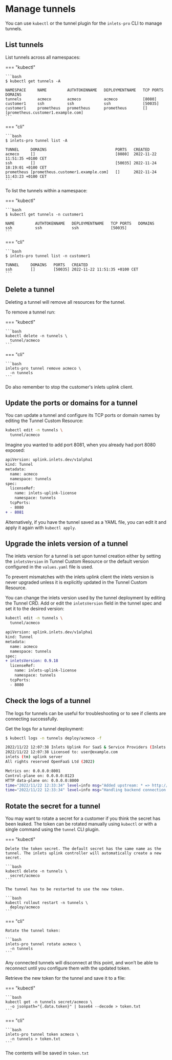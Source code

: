 # Manage tunnels

You can use `kubectl` or the tunnel plugin for the `inlets-pro` CLI to manage tunnels.

## List tunnels

List tunnels across all namespaces:

=== "kubectl"

    ```bash
    $ kubectl get tunnels -A

    NAMESPACE     NAME         AUTHTOKENNAME   DEPLOYMENTNAME   TCP PORTS   DOMAINS
    tunnels       acmeco       acmeco          acmeco           [8080]      
    customer1     ssh          ssh             ssh              [50035]
    customer1     prometheus   prometheus      prometheus       []         [prometheus.customer1.example.com]
    ```

=== "cli"

    ```bash
    $ inlets-pro tunnel list -A

    TUNNEL     DOMAINS                              PORTS   CREATED
    acmeco     []                                   [8080]  2022-11-22 11:51:35 +0100 CET
    ssh        []                                   [50035] 2022-11-24 18:19:01 +0100 CET
    prometheus [prometheus.customer1.example.com]   []      2022-11-24 11:43:23 +0100 CET
    ```


To list the tunnels within a namespace:

=== "kubectl"

    ```bash
    $ kubectl get tunnels -n customer1

    NAME         AUTHTOKENNAME   DEPLOYMENTNAME   TCP PORTS   DOMAINS
    ssh          ssh             ssh              [50035]
    ```

=== "cli"

    ```bash
    $ inlets-pro tunnel list -n customer1

    TUNNEL     DOMAINS   PORTS   CREATED
    ssh        []        [50035] 2022-11-22 11:51:35 +0100 CET
    ```

## Delete a tunnel

Deleting a tunnel will remove all resources for the tunnel.

To remove a tunnel run:

=== "kubectl"

    ```bash
    kubectl delete -n tunnels \
      tunnel/acmeco 
    ```

=== "cli"

    ```bash
    inlets-pro tunnel remove acmeco \
      -n tunnels
    ```

Do also remember to stop the customer's inlets uplink client.

## Update the ports or domains for a tunnel

You can update a tunnel and configure its TCP ports or domain names by editing the Tunnel Custom Resource:

```bash
kubectl edit -n tunnels \
  tunnel/acmeco  
```

Imagine you wanted to add port 8081, when you already had port 8080 exposed:

```diff
apiVersion: uplink.inlets.dev/v1alpha1
kind: Tunnel
metadata:
  name: acmeco
  namespace: tunnels
spec:
  licenseRef:
    name: inlets-uplink-license
    namespace: tunnels
  tcpPorts:
  - 8080
+ - 8081
```

Alternatively, if you have the tunnel saved as a YAML file, you can edit it and apply it again with `kubectl apply`.

## Upgrade the inlets version of a tunnel

The inlets version for a tunnel is set upon tunnel creation either by setting the `inletsVersion` in Tunnel Custom Resource or the default version configured in the `values.yaml` file is used.

To prevent mismatches with the inlets uplink client the inlets version is never upgraded unless it is explicitly updated in the Tunnel Custom Resource.

You can change the inlets version used by the tunnel deployment by editing the Tunnel CRD. Add or edit the `inletsVersion` field in the tunnel spec and set it to the desired version:

```bash
kubectl edit -n tunnels \
  tunnel/acmeco  
```

```diff
apiVersion: uplink.inlets.dev/v1alpha1
kind: Tunnel
metadata:
  name: acmeco
  namespace: tunnels
spec:
+ inletsVersion: 0.9.18 
  licenseRef:
    name: inlets-uplink-license
    namespace: tunnels
  tcpPorts:
  - 8080
```

## Check the logs of a tunnel

The logs for tunnels can be useful for troubleshooting or to see if clients are connecting successfully.

Get the logs for a tunnel deployment: 

```bash
$ kubectl logs -n tunnels deploy/acmeco -f

2022/11/22 12:07:38 Inlets Uplink For SaaS & Service Providers (Inlets Uplink for 5x Customers)
2022/11/22 12:07:38 Licensed to: user@example.com
inlets (tm) uplink server
All rights reserved OpenFaaS Ltd (2022)

Metrics on: 0.0.0.0:8001
Control-plane on: 0.0.0.0:8123
HTTP data-plane on: 0.0.0.0:8000
time="2022/11/22 12:33:34" level=info msg="Added upstream: * => http://127.0.0.1:9090 (9355de15c687471da9766cbe51423e54)"
time="2022/11/22 12:33:34" level=info msg="Handling backend connection request [9355de15c687471da9766cbe51423e54]"
```

## Rotate the secret for a tunnel

You may want to rotate a secret for a customer if you think the secret has been leaked. The token can be rotated manually using `kubectl` or with a single command using the `tunnel` CLI plugin.

=== "kubectl"

    Delete the token secret. The default secret has the same name as the tunnel. The inlets uplink controller will automatically create a new secret.

    ```bash
    kubectl delete -n tunnels \
      secret/acmeco 
    ```

    The tunnel has to be restarted to use the new token. 

    ```bash
    kubectl rollout restart -n tunnels \
      deploy/acmeco
    ```

=== "cli"

    Rotate the tunnel token:

    ```bash
    inlets-pro tunnel rotate acmeco \
      -n tunnels
    ```

Any connected tunnels will disconnect at this point, and won’t be able to reconnect until you configure them with the updated token.

Retrieve the new token for the tunnel and save it to a file:

=== "kubectl"

    ```bash
    kubectl get -n tunnels secret/acmeco \
      -o jsonpath="{.data.token}" | base64 --decode > token.txt 
    ```

=== "cli"

    ```bash
    inlets-pro tunnel token acmeco \
      -n tunnels > token.txt
    ```

The contents will be saved in `token.txt`

